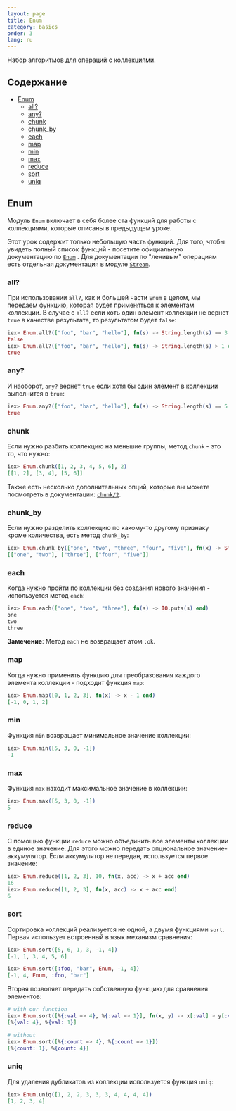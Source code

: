 ```yaml
---
layout: page
title: Enum
category: basics
order: 3
lang: ru
---
```


Набор алгоритмов для операций с коллекциями.

## Содержание

- [Enum](#enum)
  - [all?](#all)
  - [any?](#any)
  - [chunk](#chunk)
  - [chunk_by](#chunk_by)
  - [each](#each)
  - [map](#map)
  - [min](#min)
  - [max](#max)
  - [reduce](#reduce)
  - [sort](#sort)
  - [uniq](#uniq)

## Enum

Модуль `Enum` включает в себя более ста функций для работы с коллекциями, которые описаны в предыдущем уроке.

Этот урок содержит только небольшую часть функций. Для того, чтобы увидеть полный список функций - посетите официальную документацию по [`Enum`](http://elixir-lang.org/docs/v1.0/elixir/Enum.html) . Для документации по "ленивым" операциям есть отдельная документация в модуле [`Stream`](http://elixir-lang.org/docs/v1.0/elixir/Stream.html).

### all?

При использовании `all?`, как и большей части `Enum` в целом, мы передаем функцию, которая будет применяться к элементам коллекции. В случае с `all?` если хоть один элемент коллекции не вернет `true` в качестве результата, то результатом будет `false`:

```elixir
iex> Enum.all?(["foo", "bar", "hello"], fn(s) -> String.length(s) == 3 end)
false
iex> Enum.all?(["foo", "bar", "hello"], fn(s) -> String.length(s) > 1 end)
true
```

### any?

И наоборот, `any?` вернет `true` если хотя бы один элемент в коллекции выполнится в `true`:

```elixir
iex> Enum.any?(["foo", "bar", "hello"], fn(s) -> String.length(s) == 5 end)
true
```

### chunk

Если нужно разбить коллекцию на меньшие группы, метод `chunk` - это то, что нужно:

```elixir
iex> Enum.chunk([1, 2, 3, 4, 5, 6], 2)
[[1, 2], [3, 4], [5, 6]]
```

Также есть несколько дополнительных опций, которые вы можете посмотреть в документации: [`chunk/2`](http://elixir-lang.org/docs/v1.0/elixir/Enum.html#chunk/2).

### chunk_by

Если нужно разделить коллекцию по какому-то другому признаку кроме количества, есть метод `chunk_by`:

```elixir
iex> Enum.chunk_by(["one", "two", "three", "four", "five"], fn(x) -> String.length(x) end)
[["one", "two"], ["three"], ["four", "five"]]
```

### each

Когда нужно пройти по коллекции без создания нового значения - используется метод `each`:

```elixir
iex> Enum.each(["one", "two", "three"], fn(s) -> IO.puts(s) end)
one
two
three
```

__Замечение__: Метод `each` не возвращает атом `:ok`.

### map

Когда нужно применить функцию для преобразования каждого элемента коллекции - подходит функция `map`:

```elixir
iex> Enum.map([0, 1, 2, 3], fn(x) -> x - 1 end)
[-1, 0, 1, 2]
```

### min

Функция `min` возвращает минимальное значение коллекции:

```elixir
iex> Enum.min([5, 3, 0, -1])
-1
```

### max

Функция `max` находит максимальное значение в коллекции:

```elixir
iex> Enum.max([5, 3, 0, -1])
5
```

### reduce

С помощью функции `reduce` можно объединить все элементы коллекции в единое значение. Для этого можно передать опциональное значение-аккумулятор. Если аккумулятор не передан, используется первое значение:

```elixir
iex> Enum.reduce([1, 2, 3], 10, fn(x, acc) -> x + acc end)
16
iex> Enum.reduce([1, 2, 3], fn(x, acc) -> x + acc end)
6
```

### sort

Сортировка коллекций реализуется не одной, а двумя функциями `sort`. Первая использует встроенный в язык механизм сравнения:

```elixir
iex> Enum.sort([5, 6, 1, 3, -1, 4])
[-1, 1, 3, 4, 5, 6]

iex> Enum.sort([:foo, "bar", Enum, -1, 4])
[-1, 4, Enum, :foo, "bar"]
```

Вторая позволяет передать собственную функцию для сравнения элементов:

```elixir
# with our function
iex> Enum.sort([%{:val => 4}, %{:val => 1}], fn(x, y) -> x[:val] > y[:val] end)
[%{val: 4}, %{val: 1}]

# without
iex> Enum.sort([%{:count => 4}, %{:count => 1}])
[%{count: 1}, %{count: 4}]
```

### uniq

Для удаления дубликатов из коллекции используется функция `uniq`:

```elixir
iex> Enum.uniq([1, 2, 2, 3, 3, 3, 4, 4, 4, 4])
[1, 2, 3, 4]
```
